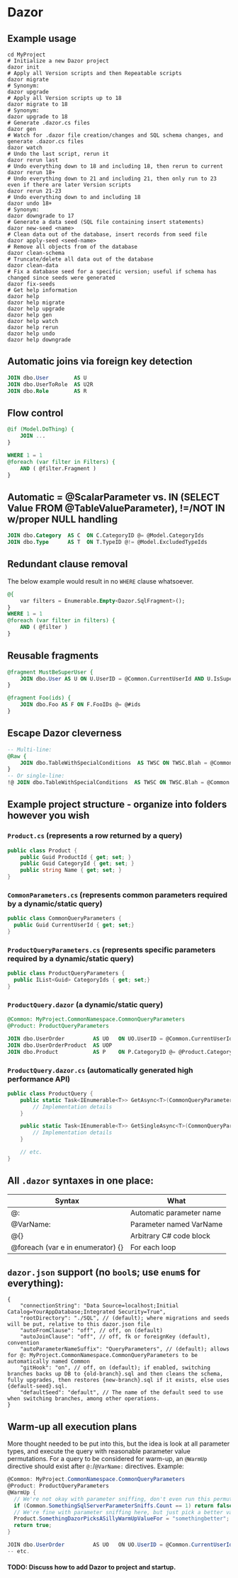 # Dazor

## Example usage
```shell
cd MyProject
# Initialize a new Dazor project
dazor init
# Apply all Version scripts and then Repeatable scripts
dazor migrate
# Synonym:
dazor upgrade
# Apply all Version scripts up to 18
dazor migrate to 18
# Synonym:
dazor upgrade to 18
# Generate .dazor.cs files
dazor gen
# Watch for .dazor file creation/changes and SQL schema changes, and generate .dazor.cs files
dazor watch
# Undo the last script, rerun it
dazor rerun last
# Undo everything down to 18 and including 18, then rerun to current
dazor rerun 18+
# Undo everything down to 21 and including 21, then only run to 23 even if there are later Version scripts
dazor rerun 21-23
# Undo everything down to and including 18
dazor undo 18+
# Synonym:
dazor downgrade to 17
# Generate a data seed (SQL file containing insert statements)
dazor new-seed <name>
# Clean data out of the database, insert records from seed file
dazor apply-seed <seed-name>
# Remove all objects from of the database
dazor clean-schema
# Truncate/delete all data out of the database
dazor clean-data
# Fix a database seed for a specific version; useful if schema has changed since seeds were generated
dazor fix-seeds
# Get help information
dazor help
dazor help migrate
dazor help upgrade
dazor help gen
dazor help watch
dazor help rerun
dazor help undo
dazor help downgrade
```

## Automatic joins via foreign key detection
```sql
JOIN dbo.User        AS U
JOIN dbo.UserToRole  AS U2R
JOIN dbo.Role        AS R
```

## Flow control
```sql
@if (Model.DoThing) {
    JOIN ...
}

WHERE 1 = 1
@foreach (var filter in Filters) {
    AND ( @filter.Fragment )
}
```

## Automatic = @ScalarParameter vs. IN (SELECT Value FROM @TableValueParameter), !=/NOT IN w/proper NULL handling
```sql
JOIN dbo.Category  AS C  ON C.CategoryID @= @Model.CategoryIds
JOIN dbo.Type      AS T  ON T.TypeID @!= @Model.ExcludedTypeIds
```

## Redundant clause removal
The below example would result in no `WHERE` clause whatsoever.
```sql
@{
    var filters = Enumerable.Empty<Dazor.SqlFragment>();
}
WHERE 1 = 1
@foreach (var filter in filters) {
    AND ( @filter )
}
```

## Reusable fragments
```sql
@fragment MustBeSuperUser {
    JOIN dbo.User AS U ON U.UserID = @Common.CurrentUserId AND U.IsSuperUser = 1
}

@fragment Foo(ids) {
    JOIN dbo.Foo AS F ON F.FooIDs @= @#ids
}
```

## Escape Dazor cleverness
```sql
-- Multi-line:
@Raw {
    JOIN dbo.TableWithSpecialConditions  AS TWSC ON TWSC.Blah = @Common.Blah
}
-- Or single-line:
!@ JOIN dbo.TableWithSpecialConditions  AS TWSC ON TWSC.Blah = @Common.Blah
```


## Example project structure - organize into folders however you wish
### `Product.cs` (represents a row returned by a query)
```cs
public class Product {
    public Guid ProductId { get; set; }
    public Guid CategoryId { get; set; }
    public string Name { get; set; }
}
```
### `CommonParameters.cs` (represents common parameters required by a dynamic/static query)
```cs
public class CommonQueryParameters {
  public Guid CurrentUserId { get; set;}
}
```
### `ProductQueryParameters.cs` (represents specific parameters required by a dynamic/static query)
```cs
public class ProductQueryParameters {
  public IList<Guid> CategoryIds { get; set;}
}
```
### `ProductQuery.dazor` (a dynamic/static query)
```sql
@Common: MyProject.CommonNamespace.CommonQueryParameters
@Product: ProductQueryParameters

JOIN dbo.UserOrder         AS UO   ON UO.UserID = @Common.CurrentUserId
JOIN dbo.UserOrderProduct  AS UOP
JOIN dbo.Product           AS P    ON P.CategoryID @= @Product.CategoryIds
```
### `ProductQuery.dazor.cs` (automatically generated high performance API)
```cs
public class ProductQuery {
    public static Task<IEnumerable<T>> GetAsync<T>(CommonQueryParameters commonQueryParameters, ProductQueryParameters productQueryParameters) {
        // Implementation details
    }

    public static Task<IEnumerable<T>> GetSingleAsync<T>(CommonQueryParameters commonQueryParameters, ProductQueryParameters productQueryParameters) {
        // Implementation details
    }

    // etc.
}
```

## All `.dazor` syntaxes in one place:
| Syntax                            | What                     |
|-----------------------------------|--------------------------|
| @:                                | Automatic parameter name |
| @VarName:                         | Parameter named VarName  |
| @{}                               | Arbitrary C# code block  |
| @foreach (var e in enumerator) {} | For each loop            |

## `dazor.json` support (no `bool`s; use `enum`s for everything):
```json5
{
    "connectionString": "Data Source=localhost;Initial Catalog=YourAppDatabase;Integrated Security=True",
    "rootDirectory": "./SQL", // (default); where migrations and seeds will be put, relative to this dazor.json file
    "autoFromClause": "off", // off, on (default)
    "autoJoinClause": "off", // off, fk or foreignKey (default), convention
    "autoParameterNameSuffix": "QueryParameters", // (default); allows for @: MyProject.CommonNamespace.CommonQueryParameters to be automatically named Common
    "gitHook": "on", // off, on (default); if enabled, switching branches backs up DB to {old-branch}.sql and then cleans the schema, fully upgrades, then restores {new-branch}.sql if it exists, else uses {default-seed}.sql.
    "defaultSeed": "default", // The name of the default seed to use when switching branches, among other operations.
}
```

## Warm-up all execution plans
More thought needed to be put into this, but the idea is look at all parameter types,
and execute the query with reasonable parameter value permutations. For a query to be
considered for warm-up, an `@WarmUp` directive should exist after `@:`/`@VarName:` directives.
Example:
```cs
@Common: MyProject.CommonNamespace.CommonQueryParameters
@Product: ProductQueryParameters
@WarmUp {
  // We're not okay with parameter sniffing, don't even run this permutation.
  if (Common.SomethingSqlServerParameterSniffs.Count == 1) return false;
  // We're fine with parameter sniffing here, but just pick a better value.
  Product.SomethingDazorPicksASillyWarmUpValueFor = "somethingbetter";
  return true;
}

JOIN dbo.UserOrder         AS UO   ON UO.UserID = @Common.CurrentUserId
-- etc.
```
#### TODO: Discuss how to add Dazor to project and startup.